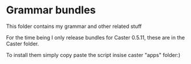 # Grammar bundles

This folder contains my grammar and other related stuff

For the time being I only release bundles for Caster 0.5.11, these are in the Caster folder.

To install them simply copy paste the script insise caster "apps" folder:)
